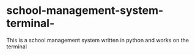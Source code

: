 # school-management-system-terminal-
This is a school management system written in python and works on the terminal
